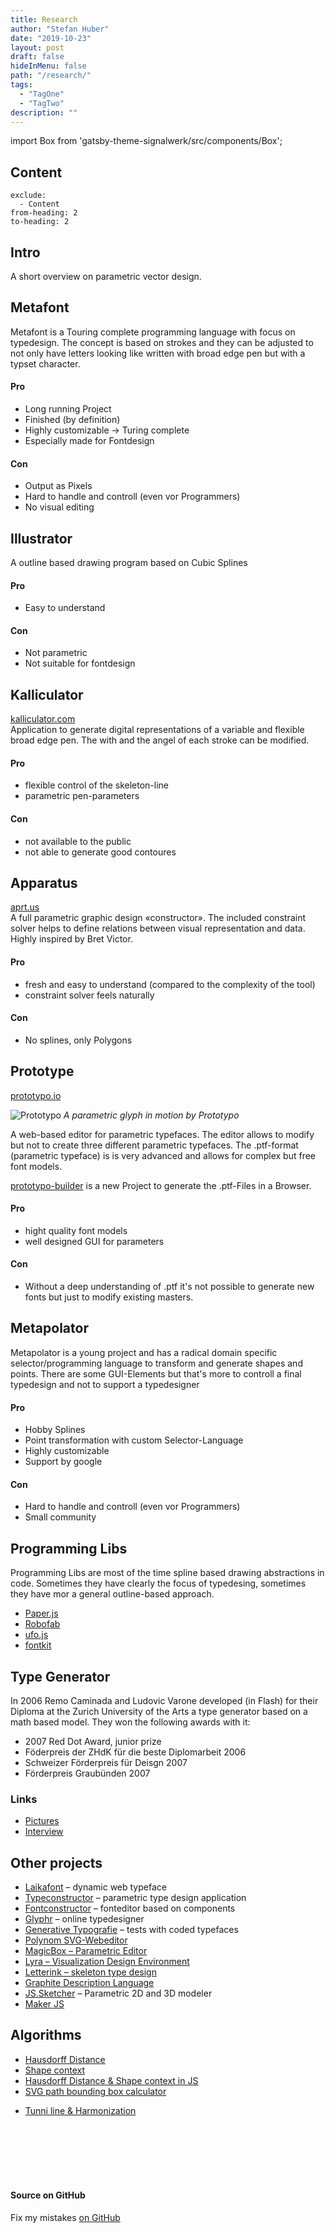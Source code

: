 ```yaml
---
title: Research
author: "Stefan Huber"
date: "2019-10-23"
layout: post
draft: false
hideInMenu: false
path: "/research/"
tags:
  - "TagOne"
  - "TagTwo"
description: ""
---
```


import Box from 'gatsby-theme-signalwerk/src/components/Box';

## Content

```toc
exclude:
  - Content
from-heading: 2
to-heading: 2
```

## Intro

A short overview on parametric vector design.

## Metafont

Metafont is a Touring complete programming language with focus on typedesign. The concept is based on strokes and they can be adjusted to not only have letters looking like written with broad edge pen but with a typset character.

#### Pro

- Long running Project
- Finished (by definition)
- Highly customizable → Turing complete
- Especially made for Fontdesign

#### Con

- Output as Pixels
- Hard to handle and controll (even vor Programmers)
- No visual editing

## Illustrator

A outline based drawing program based on Cubic Splines

#### Pro

- Easy to understand

#### Con

- Not parametric
- Not suitable for fontdesign

## Kalliculator

[kalliculator.com](http://www.kalliculator.com/)  
Application to generate digital representations of a variable and flexible broad edge pen. The with and the angel of each stroke can be modified.

#### Pro

- flexible control of the skeleton-line
- parametric pen-parameters

#### Con

- not available to the public
- not able to generate good contoures

## Apparatus

[aprt.us](http://aprt.us/)  
A full parametric graphic design «constructor». The included constraint solver helps to define relations between visual representation and data. Highly inspired by Bret Victor.

#### Pro

- fresh and easy to understand (compared to the complexity of the tool)
- constraint solver feels naturally

#### Con

- No splines, only Polygons

## Prototype

[prototypo.io](https://www.prototypo.io/)

<Box maxWidth="60">

![Prototypo](https://web.archive.org/web/20170804055955if_/https://www.prototypo.io/content/1-blog/18-versatile-type-design-for-the-web/parametric-font.gif)
_A parametric glyph in motion by Prototypo_

</Box>

A web-based editor for parametric typefaces. The editor allows to modify but not to create three different parametric typefaces. The .ptf-format (parametric typeface) is is very advanced and allows for complex but free font models.

[prototypo-builder](https://github.com/byte-foundry/prototypo-builder) is a new Project to generate the .ptf-Files in a Browser.

#### Pro

- hight quality font models
- well designed GUI for parameters

#### Con

- Without a deep understanding of .ptf it's not possible to generate new fonts but just to modify existing masters.

## Metapolator

Metapolator is a young project and has a radical domain specific selector/programming language to transform and generate shapes and points. There are some GUI-Elements but that's more to controll a final typedesign and not to support a typedesigner

#### Pro

- Hobby Splines
- Point transformation with custom Selector-Language
- Highly customizable
- Support by google

#### Con

- Hard to handle and controll (even vor Programmers)
- Small community

## Programming Libs

Programming Libs are most of the time spline based drawing abstractions in code. Sometimes they have clearly the focus of typedesing, sometimes they have mor a general outline-based approach.

- [Paper.js](http://paperjs.org/)
- [Robofab](http://robofab.org/)
- [ufo.js](http://robofab.org/)
- [fontkit](https://github.com/devongovett/fontkit)

## Type Generator

In 2006 Remo Caminada and Ludovic Varone developed (in Flash) for their Diploma at the Zurich University of the Arts a type generator based on a math based model. They won the following awards with it:

- 2007 Red Dot Award, junior prize
- Föderpreis der ZHdK für die beste Diplomarbeit 2006
- Schweizer Förderpreis für Deisgn 2007
- Förderpreis Graubünden 2007

### Links

- [Pictures](https://medienarchiv.zhdk.ch/people/d26868c4-8fbf-4f8d-ae12-4f7b0ed1ffce)
- [Interview](https://de.red-dot.org/2484.html)

## Other projects

- [Laikafont](http://laikafont.ch/) – dynamic web typeface
- [Typeconstructor](http://www.haagseletters.nl/) – parametric type design application
- [Fontconstructor](http://www.fontconstructor.com/) – fonteditor based on components
- [Glyphr](http://glyphrstudio.com/) – online typedesigner
- [Generative Typografie](http://generative-typografie.de/) – tests with coded typefaces
- [Polynom SVG-Webeditor](https://github.com/anthonydugois/polynom)
- [MagicBox – Parametric Editor](https://github.com/studioludens/MagicBox)
- [Lyra – Visualization Design Environment ](https://github.com/vega/lyra)
- [Letterink – skeleton type design](https://www.letterinkapp.com)
- [Graphite Description Language](https://scripts.sil.org/cms/scripts/page.php?site_id=projects&item_id=graphite_devFont#gdl)
- [JS.Sketcher](https://github.com/xibyte/jsketcher) – Parametric 2D and 3D modeler 
- [Maker JS](https://maker.js.org/)

## Algorithms

- [Hausdorff Distance](https://en.wikipedia.org/wiki/Hausdorff_distance)
- [Shape context](https://en.wikipedia.org/wiki/Shape_context)
- [Hausdorff Distance & Shape context in JS](https://github.com/Sirvasile/Typefont)
- [SVG path bounding box calculator](https://github.com/icons8/svg-path-bounding-box/)
* [Tunni line & Harmonization](https://github.com/simoncozens/SuperTool)

<br/>
<br/>
<br/>
<br/>
<br/>

#### Source on GitHub

Fix my mistakes [on GitHub](https://github.com/signalwerk/paramatters/blob/master/sites/example/src/pages/00--research/index.md)
